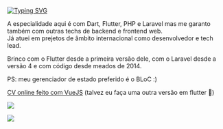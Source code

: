[![Typing SVG](https://readme-typing-svg.demolab.com?font=Black+Ops+One&pause=1000&multiline=true&random=false&width=435&lines=Bem+vindo+ao+meu+cafofo)](https://git.io/typing-svg)

A especialidade aqui é com Dart, Flutter, PHP e Laravel mas me garanto também com outras techs de backend e frontend web.    
Já atuei em prejetos de âmbito internacional como desenvolvedor e tech lead. 

Brinco com o Flutter desde a primeira versão dele, com o Laravel desde a versão 4 e com código desde meados de 2014. 

PS: meu gerenciador de estado preferido é o BLoC :)

[CV online feito com VueJS](https://luciencorreia.github.io/cv_vuejs/) (talvez eu faça uma outra versão em flutter 👀)  
  
![](https://skills.thijs.gg/icons?i=linux,bash,js,html,css,flutter,dart,laravel,php,docker,kubernetes,vue,angular,postgres,mysql,git,github,gitlab,jenkins)



<a href="https://github.com/LucienCorreia"> <img src="https://komarev.com/ghpvc/?username=LucienCorreia&style=for-the-badge&color=brightgreen"> </a>
